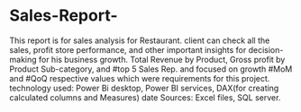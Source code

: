 # Sales-Report-
This report is for sales analysis for Restaurant. client can check all the sales, profit store performance, and other important insights for decision-making for his business growth.
Total Revenue by Product, Gross profit by Product Sub-category, and #top 5 Sales Rep. and focused on growth #MoM and #QoQ respective values which were requirements for this project.
technology used: Power Bi desktop, Power BI services, DAX(for creating calculated columns and Measures) 
date Sources: Excel files, SQL server.
